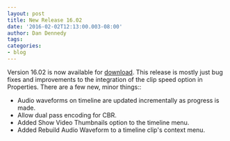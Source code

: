 ```yaml
---
layout: post
title: New Release 16.02
date: '2016-02-02T12:13:00.003-08:00'
author: Dan Dennedy
tags:
categories:
- blog
---
```


Version 16.02 is now available for <a href="/shotcut_web/download/">download</a>. This release is mostly just bug fixes and improvements to the integration of the clip speed option in Properties. There are a few new, minor things::

* Audio waveforms on timeline are updated incrementally as progress is made.
* Allow dual pass encoding for CBR.
* Added Show Video Thumbnails option to the timeline menu.
* Added Rebuild Audio Waveform to a timeline clip's context menu.

